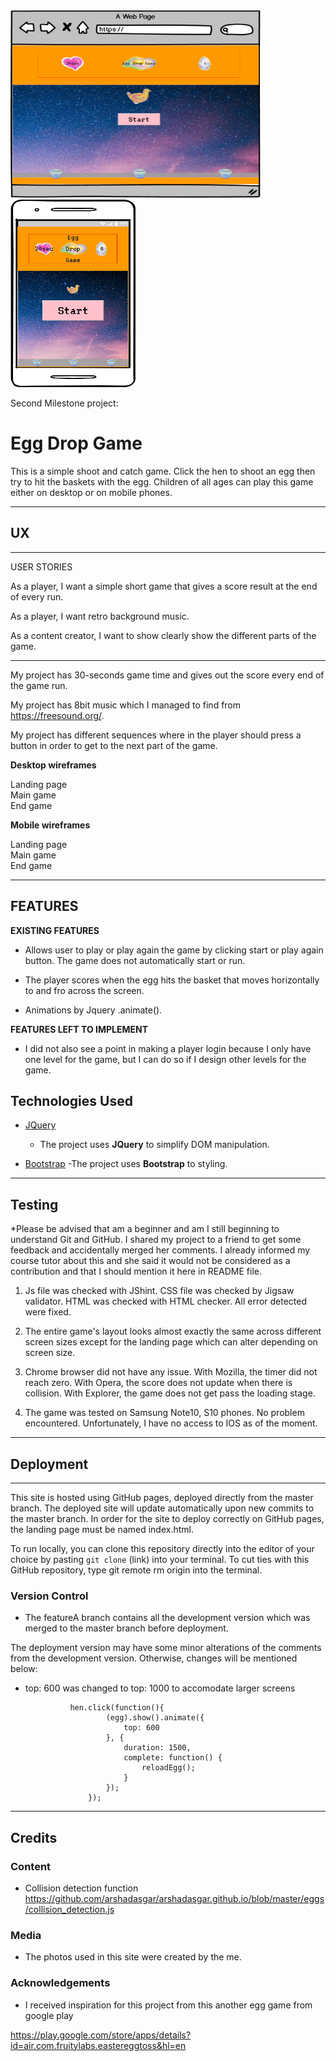 <img src="wireframes/desk.png" height="300" width="400" alt="game">
<img src="wireframes/mobile.png" height="300" width="200"alt="game">

Second Milestone project:

# Egg Drop Game

This is a simple shoot and catch game. Click the hen to shoot an egg then try to hit the baskets with the egg. 
Children of all ages can play this game either on desktop or on mobile phones.

-----
 
## UX
-----

USER STORIES 


As a player, I want a simple short game that gives a score result at the end of every run.

As a player, I want retro background music.

As a content creator, I want to show clearly show the different parts of the game. 

----------------
My project has 30-seconds game time and gives out the score every end of the game run. 

My project has 8bit music which I managed to find from https://freesound.org/.

My project has different sequences where in the player should press a button in order to get to the next part of the game. 


**Desktop wireframes**

<a ref="/wireframes/desktop_landingpage.png" alt="desktop">Landing page</a><br>
<a ref="/wireframes/desktop_main_game.png" alt="desktop">Main game</a><br>
<a ref="/wireframes/desktop_end_game.png" alt="desktop">End game</a>

**Mobile wireframes**

<a ref="/wireframes/mobile_landing_page.png" alt="mobile">Landing page</a><br>
<a ref="/wireframes/mobile_main_game.png" alt="mobile">Main game</a><br>
<a ref="/wireframes/mobile_end_game.png" alt="mobile">End game</a><br>

-----

FEATURES
---------------

**EXISTING FEATURES**

* Allows user to play or play again the game by clicking start or play again button.
    The game does not automatically start or run. 

* The player scores when the egg hits the basket that moves horizontally to and fro across the screen.

* Animations by Jquery .animate().

**FEATURES LEFT TO IMPLEMENT**

* I did not also see a point in making a player login because I only have one level for the game,
but I can do so if I design other levels for the game.

## Technologies Used

- [JQuery](https://jquery.com)
    - The project uses **JQuery** to simplify DOM manipulation.

- [Bootstrap](https://getbootstrap.com/)
    -The project uses **Bootstrap** to styling.

---------------------------------------------
## Testing

*Please be advised that am a beginner and am I still beginning to understand Git and GitHub. I shared my project to a friend to get some feedback and accidentally merged her comments. I already informed my course tutor about this and she said it would not be considered as a contribution and that I should mention it here in README file.

1. Js file was checked with JShint. CSS file was checked by Jigsaw validator. HTML was checked with HTML checker. All error detected were fixed.

2. The entire game's layout looks almost exactly the same across different screen sizes except for the landing page which can alter depending on screen size.

3. Chrome browser did not have any issue. With Mozilla, the timer did not reach zero. With Opera, the score does not update when there is collision. With Explorer, the game does not get pass the loading stage. 

4. The game was tested on Samsung Note10, S10 phones. No problem encountered. Unfortunately, I have no access to IOS as of the moment. 

-------------
## Deployment
-------------
This site is hosted using GitHub pages, deployed directly from the master branch. The deployed site will update automatically upon new commits to the master branch. 
In order for the site to deploy correctly on GitHub pages, the landing page must be named index.html.

To run locally, you can clone this repository directly into the editor of your choice by pasting `git clone`
 (link) into your terminal. To cut ties with this GitHub repository,
 type git remote rm origin into the terminal.


### Version Control

* The featureA branch contains all the development version which was merged to the master branch before deployment.

The deployment version may have some minor alterations of the comments from the development version. Otherwise, changes will be mentioned below:

* top: 600 was changed to top: 1000 to accomodate larger screens

                hen.click(function(){
                        (egg).show().animate({
                            top: 600
                        }, {
                            duration: 1500,
                            complete: function() {
                                reloadEgg();
                            }
                        });
                    });

-----
## Credits
### Content

* Collision detection function https://github.com/arshadasgar/arshadasgar.github.io/blob/master/eggs/collision_detection.js


### Media
- The photos used in this site were created by the me.

### Acknowledgements

- I received inspiration for this project from this another egg game from google play

https://play.google.com/store/apps/details?id=air.com.fruitylabs.eastereggtoss&hl=en
